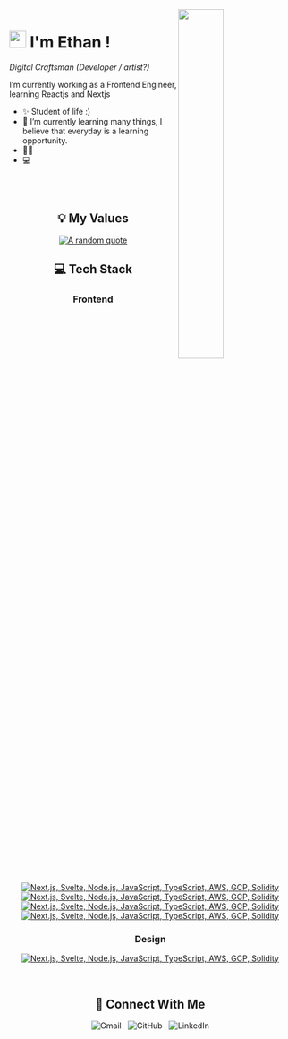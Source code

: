 <!--Night Owl image-->
<div>
  <img align="right" width="40%" src="https://owlbertsio-resized.s3.amazonaws.com/Popper.psd.full.png">
</div>

<!--Header Name-->
# <img src="https://emojis.slackmojis.com/emojis/images/1531849430/4246/blob-sunglasses.gif?1531849430" width="30"/> I'm Ethan ! 
*Digital Craftsman (Developer / artist?)*
<br /> 

<!--Start Intro-->               
<p align="left">I’m currently working as a Frontend Engineer, learning Reactjs and Nextjs </p>

- ✨ Student of life :)
- 🌱 I’m currently learning many things, I believe that everyday is a learning opportunity.
- 💁‍♂️ 
- 💻 
<!--End Intro-->
<br><br>

<div align="center">

## 💡 My Values

[![A random quote](https://quotes-github-readme.vercel.app/api?type=horizontal&theme=dark)](https://github.com/piyushsuthar/github-readme-quotes)

## 💻 Tech Stack
### Frontend

[![Next.js, Svelte, Node.js, JavaScript, TypeScript, AWS, GCP, Solidity](https://skillicons.dev/icons?i=css,sass,pug)](https://skillicons.dev)<br>
[![Next.js, Svelte, Node.js, JavaScript, TypeScript, AWS, GCP, Solidity](https://skillicons.dev/icons?i=js,ts,bootstrap,tailwind)](https://skillicons.dev)<br>
[![Next.js, Svelte, Node.js, JavaScript, TypeScript, AWS, GCP, Solidity](https://skillicons.dev/icons?i=vue,vuetify,vite,nuxtjs,pinia)](https://skillicons.dev)<br>
[![Next.js, Svelte, Node.js, JavaScript, TypeScript, AWS, GCP, Solidity](https://skillicons.dev/icons?i=nodejs,webpack,docker,git)](https://skillicons.dev)

### Design

[![Next.js, Svelte, Node.js, JavaScript, TypeScript, AWS, GCP, Solidity](https://skillicons.dev/icons?i=figma,ps,ai)](https://skillicons.dev)

<br>

## 🤝 Connect With Me

![Gmail](https://img.shields.io/badge/Gmail-D14836?style=for-the-badge&logo=gmail&logoColor=white) &nbsp;
![GitHub](https://img.shields.io/badge/github-%23121011.svg?style=for-the-badge&logo=github&logoColor=white) &nbsp;
![LinkedIn](https://img.shields.io/badge/linkedin-%230077B5.svg?style=for-the-badge&logo=linkedin&logoColor=white)

</div>
